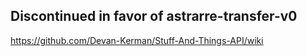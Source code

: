 **Discontinued in favor of astrarre-transfer-v0**
---
https://github.com/Devan-Kerman/Stuff-And-Things-API/wiki
